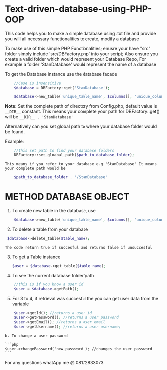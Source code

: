 # Text-driven-database-using-PHP-OOP

This code helps you  to make a simple database using .txt file and provide you will all necessary functionalities to create, modify a database

To make use of this simple PHP Functionalities;
enusre your have "src" folder
simply include 'src/DBFactory.php' into your script;
Also ensure you create a valid folder which would represent your Database Repo,
For example a folder 'StanDatabase' would represent the name of a database

To get the Database instance use the database facade

```php
    //Case is insensitive
    $database = DBFactory::get('StanDatabase'); 
```

```php
    $database->new_table('unique_table_name', $columns[], 'unique_column');
```

**Note:** Set the complete path of directory from Config.php, default value is `__DIR__` constant. This means your complete your path for DBFactory::get() will be `__DIR__ . 'StanDatabase'`

Alternatively can you set global path to where your database folder would be found.

Example:

```php
    //this set path to find your database folders
    DBFactory::set_gloabal_path($path_to_database_folder); 
```

    This means if you refer to your database e.g 'StanDatabase' It means your complete path would be 

```php
    $path_to_database_folder . '/StanDatabase'
```

# METHOD DATABASE OBJECT
1. To create new table in the database, use

```php
    $database->new_table('unique_table_name', $columns[], 'unique_column');
```

2. To delete a table from your database
```php
 $database->delete_table($table_name);
```

    The code return true if succesful and returns false if unsuccesful

3. To get a Table instance

    ```php
    $user = $database->get_table($table_name);
    ```

4. To see the current database folder/path
```php
    //this is if you know a user id
    $user = $database->getPath(); 
```

5. For 3 to 4, if retrieval was succesful the you can get user data from the variable

```php
    $user->getId(); //returns a user id
    $user->getPassword(); //returns a user password
    $user->getEmail(); //returns a user email
    $user->getUsername(); //returns a user username;
```

    b. To change a user password

    ```php
    $user->changePassword('new_password'); //changes the user password
    ```

For any questions whatApp me @ 08172833073